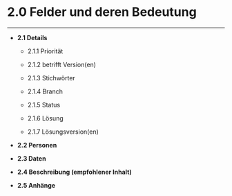 # 2.0 Felder und deren Bedeutung

---

* **2.1 Details**

  * 2.1.1 Priorität

  * 2.1.2 betrifft Version\(en\)

  * 2.1.3 Stichwörter

  * 2.1.4 Branch

  * 2.1.5 Status

  * 2.1.6 Lösung

  * 2.1.7 Lösungsversion\(en\)

* **2.2 Personen**
* **2.3 Daten**
* **2.4 Beschreibung \(empfohlener Inhalt\)**
* **2.5 Anhänge**




